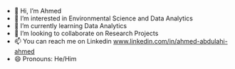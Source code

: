 - 👋 Hi, I’m Ahmed
- 👀 I’m interested in Environmental Science and Data Analytics
- 🌱 I’m currently learning Data Analytics
- 💞️ I’m looking to collaborate on Research Projects
- 📫 You can reach me on Linkedin www.linkedin.com/in/ahmed-abdulahi-ahmed
- 😄 Pronouns: He/Him

<!---
AhmedA245/AhmedA245 is a ✨ special ✨ repository because its `README.md` (this file) appears on your GitHub profile.
You can click the Preview link to take a look at your changes.
--->
